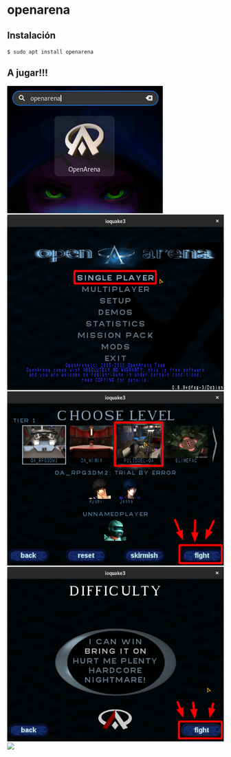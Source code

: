 # openarena
## Instalación  
```
$ sudo apt install openarena
```
## A jugar!!!  
![](.img/1.png)  
![](.img/2.png)  
![](.img/3.png)  
![](.img/4.png)  
![](.img/5.gif)  
